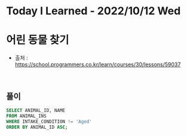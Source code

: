 # Today I Learned - 2022/10/12 Wed

# 어린 동물 찾기
- 출처 : https://school.programmers.co.kr/learn/courses/30/lessons/59037
<br>

## 풀이
```sql
SELECT ANIMAL_ID, NAME
FROM ANIMAL_INS
WHERE INTAKE_CONDITION != 'Aged'
ORDER BY ANIMAL_ID ASC;
```
